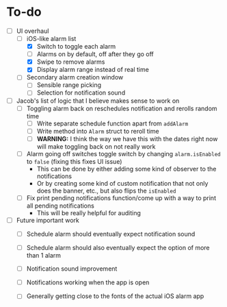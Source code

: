 # To-do

- [ ] UI overhaul
    - [ ] iOS-like alarm list
        - [x] Switch to toggle each alarm
        - [ ] Alarms on by default, off after they go off
        - [x] Swipe to remove alarms
        - [x] Display alarm range instead of real time
    - [ ] Secondary alarm creation window
        - [ ] Sensible range picking
        - [ ] Selection for notification sound
    
- [ ] Jacob's list of logic that I believe makes sense to work on
    - [ ] Toggling alarm back on reschedules notification and rerolls random time
        - [ ] Write separate schedule function apart from `addAlarm`
        - [ ] Write method into `Alarm` struct to reroll time
        - [ ] **WARNING:** I think the way we have this with the dates right now will make toggling back on not really work
    - [ ] Alarm going off switches toggle switch by changing `alarm.isEnabled` to `false` (fixing this fixes UI issue)
        - This can be done by either adding some kind of observer to the notifications
        - Or by creating some kind of custom notification that not only does the banner, etc., but also flips the `isEnabled`
    - [ ] Fix print pending notifications function/come up with a way to print all pending notifications
        - This will be really helpful for auditing

- [ ] Future important work
    - [ ] Schedule alarm should eventually expect notification sound
    - [ ] Schedule alarm should also eventually expect the option of more than 1 alarm
    - [ ] Notification sound improvement
    - [ ] Notifications working when the app is open
    - [ ] Generally getting close to the fonts of the actual iOS alarm app

